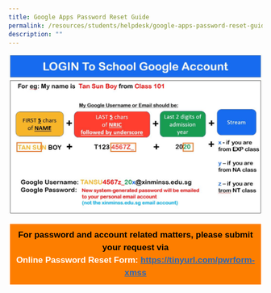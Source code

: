 ```yaml
---
title: Google Apps Password Reset Guide
permalink: /resources/students/helpdesk/google-apps-password-reset-guide/
description: ""
---
```

![Google Accounts Guide29May2020](/images/Google%20Accounts%20Guide29May2020.jpeg)

<table class="ive_eobj_center ives_tab_kosong" style="margin: auto; outline: 0px; padding: 0px; border-collapse: collapse; clear: both; border: 1px solid transparent; table-layout: fixed; color: rgb(0, 0, 0); font-family: Helvetica, sans-serif; font-size: 17px; font-style: normal; font-variant-ligatures: normal; font-variant-caps: normal; font-weight: 400; letter-spacing: normal; orphans: 2; text-align: left; text-transform: none; white-space: normal; widows: 2; word-spacing: 0px; -webkit-text-stroke-width: 0px; background-color: rgb(255, 255, 255); text-decoration-thickness: initial; text-decoration-style: initial; text-decoration-color: initial;"><tbody style="margin: 0px; outline: 0px; padding: 0px;"><tr style="margin: 0px; outline: 0px; padding: 0px;"><td style="margin: 0px; outline: 0px; padding: 10px; vertical-align: top; background-color: rgb(253, 126, 0); border: 2px solid rgb(255, 255, 255);"><div style="margin: 0px; outline: 0px; padding: 0px; line-height: 24.99px; color: rgb(0, 0, 0); font-family: Helvetica, sans-serif; font-size: 17px; font-weight: 400; text-align: center;"><b style="margin: 0px; outline: 0px; padding: 0px;">For password and account related matters, please submit your request via</b></div><div style="margin: 0px; outline: 0px; padding: 0px; line-height: 24.99px; color: rgb(0, 0, 0); font-family: Helvetica, sans-serif; font-size: 17px; font-weight: 400; text-align: center;"><span style="margin: 0px; outline: 0px; padding: 0px; color: rgb(255, 255, 255);"><b style="margin: 0px; outline: 0px; padding: 0px;">Online Password Reset Form:</b></span><span>&nbsp;</span><a href="https://tinyurl.com/pwrform-xmss" target="_blank" style="margin: 0px; outline: 0px; padding: 0px; color: rgb(42, 103, 183); text-decoration: underline;"><b style="margin: 0px; outline: 0px; padding: 0px;">https://tinyurl.com/pwrform-xmss</b></a></div></td></tr></tbody></table>